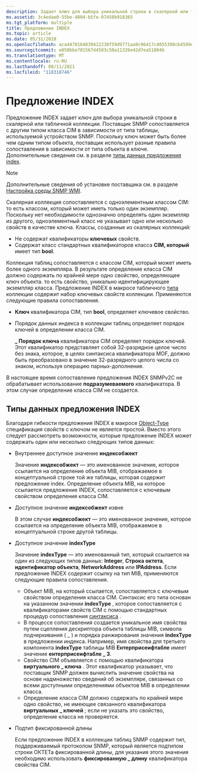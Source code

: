 ```yaml
---
description: Задает ключ для выбора уникальной строки в скалярной или табличной коллекции.
ms.assetid: 3c4edae0-55be-4804-b5fe-07458b918365
ms.tgt_platform: multiple
title: Предложение INDEX
ms.topic: article
ms.date: 05/31/2018
ms.openlocfilehash: aca4478164839412238f59d9771aa9c96417c4055390cb4599edbb40b0e6b4a8
ms.sourcegitcommit: e858bbe701567d4583c50a11326e42d7ea51804b
ms.translationtype: MT
ms.contentlocale: ru-RU
ms.lasthandoff: 08/11/2021
ms.locfileid: "118318746"
---
```

# <a name="index-clause"></a>Предложение INDEX

Предложение INDEX задает ключ для выбора уникальной строки в скалярной или табличной коллекции. Поставщик SNMP сопоставляется с другим типом класса CIM в зависимости от типа таблицы, используемой устройством SNMP. Поскольку ключ может быть более чем одним типом объекта, поставщик использует разные правила сопоставления в зависимости от типа объекта в ключе. Дополнительные сведения см. в разделе [типы данных предложения index](#index-clause-data-types).

> [!Note]  
> Дополнительные сведения об установке поставщика см. в разделе [Настройка среды SNMP WMI](setting-up-the-wmi-snmp-environment.md).

 

Скалярная коллекция сопоставляется с одноэлементным классом CIM: то есть классом, который может иметь только один экземпляр. Поскольку нет необходимости однозначно определять один экземпляр из другого, одноэлементный класс не указывает одно или несколько свойств в качестве ключа. Классы, созданные из скалярных коллекций:

-   Не содержат квалификаторы **ключевых** свойств.
-   Содержат класс стандартных квалификаторов класса **CIM, который** имеет тип **bool**.

Коллекция таблиц сопоставляется с классом CIM, который может иметь более одного экземпляра. В результате определение класса CIM должно содержать по крайней мере одно свойство, определяющее ключ объекта. то есть свойство, уникально идентифицирующее экземпляр класса. Предложение INDEX в макросе табличного [типа](object-type-macro.md) коллекции содержит набор ключевых свойств коллекции. Применяются следующие правила сопоставления.

-   **Ключ** квалификатора CIM, тип **bool**, определяет ключевое свойство.
-   Порядок данных индекса в коллекции таблиц определяет порядок ключей в определении класса CIM.

    **\_ Порядок ключа** квалификатора CIM определяет порядок ключей. Этот квалификатор представляет собой 32-разрядное целое число без знака, которое, в целях синтаксиса квалификатора MOF, должно быть преобразовано в значение 32-разрядного целого числа со знаком, используя операцию парных-дополнения.

В настоящее время сопоставление предложения INDEX SNMPv2C не обрабатывает использование **подразумеваемого** квалификатора. В этом случае определение класса CIM не создается.

## <a name="index-clause-data-types"></a>Типы данных предложения INDEX

Благодаря гибкости предложения INDEX в макросе [Object-Type](object-type-macro.md) спецификация свойств с ключом не является простой. Вместо этого следует рассмотреть возможности, которые предложение INDEX может содержать один или несколько следующих типов данных:

-   Внутреннее доступное значение **индексобжект**

    Значение **индексобжект** — это именованное значение, которое ссылается на определение объекта MIB, отображаемое в концептуальной строке той же таблицы, которая содержит предложение index. Определение объекта MIB, на которое ссылается предложение INDEX, сопоставляется с ключевым свойством определения класса CIM.

-   Доступное значение **индексобжект** извне

    В этом случае **индексобжект** — это именованное значение, которое ссылается на определение объекта MIB, отображаемое в концептуальной строке другой таблицы.

-   Доступное значение **indexType**

    Значение **indexType** — это именованный тип, который ссылается на один из следующих типов данных: **Integer**, **Строка октета**, **идентификатор объекта**, **NetworkAddress** или **IPAddress**. Если предложение INDEX содержит ссылку на тип MIB, применяются следующие правила сопоставления.

    -   Объект MIB, на который ссылается, сопоставляется с ключевым свойством определения класса CIM. Синтаксис его типа основан на указанном значении **indexType** , которое сопоставляется с квалификаторами свойств CIM с помощью стандартных процедур сопоставления [синтаксиса](syntax-clause.md) .
    -   В процессе сопоставления создается уникальное имя свойства путем сцепления дескриптора объекта таблицы MIB, символа подчеркивания ( \_ ) и порядка ранжирования значения **indexType** в предложении индекса. Например, имя свойства для третьего компонента **indexType** таблицы MIB **Ентерприсеифтабле** имеет значение **ентерприсеифтабле \_ 3**.
    -   Свойство CIM объявляется с помощью квалификатора **виртуального \_ ключа** . Этот квалификатор указывает, что поставщик SNMP должен вычислить значение свойства на основе надмножество сведений об экземпляре, связанных со всеми доступными определениями объектов MIB в определении класса.
    -   Определение класса CIM должно содержать по крайней мере одно свойство, не имеющее связанного квалификатора **виртуальных \_ ключей** ; если не указать это свойство, определение класса не проверяется.

-   Подтип фиксированной длины

    Если предложение INDEX в коллекции таблиц SNMP содержит тип, поддерживаемый протоколом SNMP, который является подтипом строки ОКТЕТа фиксированной длины, для указания этого значения необходимо использовать **фиксированную \_ длину** квалификатора свойства CIM.

 

 



